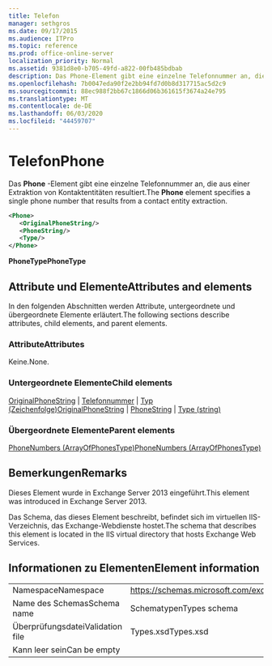 ```yaml
---
title: Telefon
manager: sethgros
ms.date: 09/17/2015
ms.audience: ITPro
ms.topic: reference
ms.prod: office-online-server
localization_priority: Normal
ms.assetid: 9381d8e0-b705-49fd-a822-00fb485bdbab
description: Das Phone-Element gibt eine einzelne Telefonnummer an, die aus einer Extraktion von Kontaktentitäten resultiert.
ms.openlocfilehash: 7b0047eda90f2e2bb94fd7d0b8d317715ac5d2c9
ms.sourcegitcommit: 88ec988f2bb67c1866d06b361615f3674a24e795
ms.translationtype: MT
ms.contentlocale: de-DE
ms.lasthandoff: 06/03/2020
ms.locfileid: "44459707"
---
```

# <a name="phone"></a><span data-ttu-id="9da75-103">Telefon</span><span class="sxs-lookup"><span data-stu-id="9da75-103">Phone</span></span>

<span data-ttu-id="9da75-104">Das **Phone** -Element gibt eine einzelne Telefonnummer an, die aus einer Extraktion von Kontaktentitäten resultiert.</span><span class="sxs-lookup"><span data-stu-id="9da75-104">The **Phone** element specifies a single phone number that results from a contact entity extraction.</span></span> 
  
```XML
<Phone>
   <OriginalPhoneString/>
   <PhoneString/>
   <Type/>
</Phone>
```

 <span data-ttu-id="9da75-105">**PhoneType**</span><span class="sxs-lookup"><span data-stu-id="9da75-105">**PhoneType**</span></span>
## <a name="attributes-and-elements"></a><span data-ttu-id="9da75-106">Attribute und Elemente</span><span class="sxs-lookup"><span data-stu-id="9da75-106">Attributes and elements</span></span>

<span data-ttu-id="9da75-107">In den folgenden Abschnitten werden Attribute, untergeordnete und übergeordnete Elemente erläutert.</span><span class="sxs-lookup"><span data-stu-id="9da75-107">The following sections describe attributes, child elements, and parent elements.</span></span>
  
### <a name="attributes"></a><span data-ttu-id="9da75-108">Attribute</span><span class="sxs-lookup"><span data-stu-id="9da75-108">Attributes</span></span>

<span data-ttu-id="9da75-109">Keine.</span><span class="sxs-lookup"><span data-stu-id="9da75-109">None.</span></span>
  
### <a name="child-elements"></a><span data-ttu-id="9da75-110">Untergeordnete Elemente</span><span class="sxs-lookup"><span data-stu-id="9da75-110">Child elements</span></span>

<span data-ttu-id="9da75-111">[OriginalPhoneString](originalphonestring.md)  |  [Telefonnummer](phonestring.md)  |  [Typ (Zeichenfolge)](type-string.md)</span><span class="sxs-lookup"><span data-stu-id="9da75-111">[OriginalPhoneString](originalphonestring.md) | [PhoneString](phonestring.md) | [Type (string)](type-string.md)</span></span>
  
### <a name="parent-elements"></a><span data-ttu-id="9da75-112">Übergeordnete Elemente</span><span class="sxs-lookup"><span data-stu-id="9da75-112">Parent elements</span></span>

[<span data-ttu-id="9da75-113">PhoneNumbers (ArrayOfPhonesType)</span><span class="sxs-lookup"><span data-stu-id="9da75-113">PhoneNumbers (ArrayOfPhonesType)</span></span>](phonenumbers-arrayofphonestype.md)
  
## <a name="remarks"></a><span data-ttu-id="9da75-114">Bemerkungen</span><span class="sxs-lookup"><span data-stu-id="9da75-114">Remarks</span></span>

<span data-ttu-id="9da75-115">Dieses Element wurde in Exchange Server 2013 eingeführt.</span><span class="sxs-lookup"><span data-stu-id="9da75-115">This element was introduced in Exchange Server 2013.</span></span>
  
<span data-ttu-id="9da75-116">Das Schema, das dieses Element beschreibt, befindet sich im virtuellen IIS-Verzeichnis, das Exchange-Webdienste hostet.</span><span class="sxs-lookup"><span data-stu-id="9da75-116">The schema that describes this element is located in the IIS virtual directory that hosts Exchange Web Services.</span></span>
  
## <a name="element-information"></a><span data-ttu-id="9da75-117">Informationen zu Elementen</span><span class="sxs-lookup"><span data-stu-id="9da75-117">Element information</span></span>

|||
|:-----|:-----|
|<span data-ttu-id="9da75-118">Namespace</span><span class="sxs-lookup"><span data-stu-id="9da75-118">Namespace</span></span>  <br/> |https://schemas.microsoft.com/exchange/services/2006/types  <br/> |
|<span data-ttu-id="9da75-119">Name des Schemas</span><span class="sxs-lookup"><span data-stu-id="9da75-119">Schema name</span></span>  <br/> |<span data-ttu-id="9da75-120">Schematypen</span><span class="sxs-lookup"><span data-stu-id="9da75-120">Types schema</span></span>  <br/> |
|<span data-ttu-id="9da75-121">Überprüfungsdatei</span><span class="sxs-lookup"><span data-stu-id="9da75-121">Validation file</span></span>  <br/> |<span data-ttu-id="9da75-122">Types.xsd</span><span class="sxs-lookup"><span data-stu-id="9da75-122">Types.xsd</span></span>  <br/> |
|<span data-ttu-id="9da75-123">Kann leer sein</span><span class="sxs-lookup"><span data-stu-id="9da75-123">Can be empty</span></span>  <br/> ||
   

